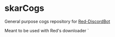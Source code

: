 # skarCogs
General purpose cogs repository for [Red-DiscordBot](https://github.com/Twentysix26/Red-DiscordBot)

Meant to be used with Red's downloader `
